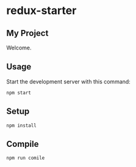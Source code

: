 # redux-starter

My Project
---
 
Welcome.

Usage
---
 
Start the development server with this command:
 
```
npm start
```

 
Setup
---
 
```
npm install

```


Compile
---
 
```
npm run comile
```